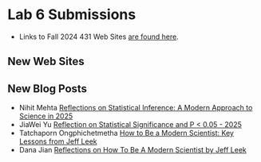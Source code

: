 # Lab 6 Submissions

- Links to Fall 2024 431 Web Sites [are found here](https://github.com/THOMASELOVE/431-labs-2024/tree/main/lab7#new-completed-websites-by-students-in-this-years-class).

## New Web Sites


## New Blog Posts

- Nihit Mehta [Reflections on Statistical Inference: A Modern Approach to Science in 2025](https://nnm32.github.io/nnm32/Scientific%20Insights%20and%20Blogs/)
- JiaWei Yu [Reflection on Statistical Significance and P < 0.05 - 2025](https://jiyu3048.github.io/jiyu3048/blog/)
- Tatchaporn Ongphichetmetha [How to Be a Modern Scientist: Key Lessons from Jeff Leek](https://tatchaporn.github.io/tatchaporn/blogs/)
- Dana Jian [Reflections on How To Be A Modern Scientist by Jeff Leek](https://dzjian1.github.io/blog/)
